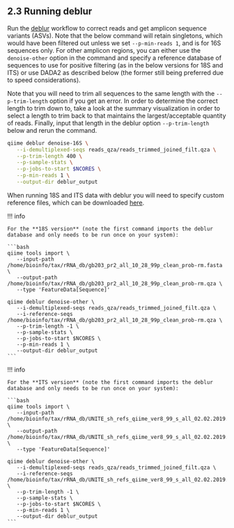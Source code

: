 ## 2.3 Running deblur

Run the [deblur][5] workflow to correct reads and get amplicon sequence variants (ASVs). Note that the below command will retain singletons, which would have been filtered out unless we set ```--p-min-reads 1```, and is for 16S sequences only. For other amplicon regions, you can either use the ```denoise-other``` option in the command and specify a reference database of sequences to use for positive filtering (as in the below versions for 18S and ITS) or use DADA2 as described below (the former still being preferred due to speed considerations).

Note that you will need to trim all sequences to the same length with the ```--p-trim-length``` option if you get an error. In order to determine the correct length to trim down to, take a look at the summary visualization in order to select a length to trim back to that maintains the largest/acceptable quantity of reads. Finally, input that length in the deblur option ```--p-trim-length``` below and rerun the command.

```bash
qiime deblur denoise-16S \
   --i-demultiplexed-seqs reads_qza/reads_trimmed_joined_filt.qza \
   --p-trim-length 400 \
   --p-sample-stats \
   --p-jobs-to-start $NCORES \
   --p-min-reads 1 \
   --output-dir deblur_output
```

When running 18S and ITS data with deblur you will need to specify custom reference files, which can be downloaded [here][21].

!!! info

    For the **18S version** (note the first command imports the deblur database and only needs to be run once on your system):

    ```bash
    qiime tools import \
       --input-path /home/bioinfo/tax/rRNA_db/gb203_pr2_all_10_28_99p_clean_prob-rm.fasta \
       --output-path /home/bioinfo/tax/rRNA_db/gb203_pr2_all_10_28_99p_clean_prob-rm.qza \
       --type 'FeatureData[Sequence]'

    qiime deblur denoise-other \
       --i-demultiplexed-seqs reads_qza/reads_trimmed_joined_filt.qza \
       --i-reference-seqs /home/bioinfo/tax/rRNA_db/gb203_pr2_all_10_28_99p_clean_prob-rm.qza \
       --p-trim-length -1 \
       --p-sample-stats \
       --p-jobs-to-start $NCORES \
       --p-min-reads 1 \
       --output-dir deblur_output
    ```


!!! info

    For the **ITS version** (note the first command imports the deblur database and only needs to be run once on your system):
   
    ```bash
    qiime tools import \
       --input-path /home/bioinfo/tax/rRNA_db/UNITE_sh_refs_qiime_ver8_99_s_all_02.02.2019.fasta \
       --output-path /home/bioinfo/tax/rRNA_db/UNITE_sh_refs_qiime_ver8_99_s_all_02.02.2019.qza \
       --type 'FeatureData[Sequence]'
   
    qiime deblur denoise-other \
       --i-demultiplexed-seqs reads_qza/reads_trimmed_joined_filt.qza \
       --i-reference-seqs /home/bioinfo/tax/rRNA_db/UNITE_sh_refs_qiime_ver8_99_s_all_02.02.2019.qza \
       --p-trim-length -1 \
       --p-sample-stats \
       --p-jobs-to-start $NCORES \
       --p-min-reads 1 \
       --output-dir deblur_output
    ```

[5]: https://github.com/biocore/deblur
[21]: http://kronos.pharmacology.dal.ca/public_files/deblur_ref/
